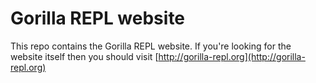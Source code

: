 # Gorilla REPL website

This repo contains the Gorilla REPL website. If you're looking for the website itself then you should visit
[http://gorilla-repl.org](http://gorilla-repl.org)